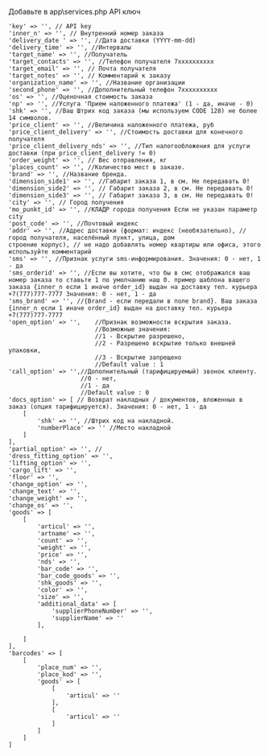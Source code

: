 Добавьте в app\services.php API ключ

    'key' => '', // API key
    'inner_n' => '', // Внутренний номер заказа
    'delivery_date ' => '', //Дата доставки (YYYY-mm-dd)
    'delivery_time' => '', //Интервалы
    'target_name' => '', //Получатель
    'target_contacts' => '', //Телефон получателя 7хххххххххх
    'target_email' => '', // Почта получателя
    'target_notes' => '', // Комментарий к заказу
    'organization_name' => '', //Название организации
    'second_phone' => '', //Дополнительный телефон 7хххххххххх
    'os' => '', //Оценочная стоимость заказа
    'np' => '', //Услуга 'Прием наложенного платежа' (1 - да, иначе - 0)
    'shk' => '', //Ваш Штрих код заказа (мы используем CODE 128) не более 14 символов.
    'price_client' => '', //Величина наложенного платежа, руб
    'price_client_delivery' => '', //Стоимость доставки для конечного получателя
    'price_client_delivery_nds' => '', //Тип налогообложения для услуги доставки (при price_client_delivery != 0)
    'order_weight' => '', // Вес отправления, кг
    'places_count' => '', //Количество мест в заказе.
    'brand' => '', //Название бренда.
    'dimension_side1' => '', //Габарит заказа 1, в см. Не передавать 0!
    'dimension_side2' => '', // Габарит заказа 2, в см. Не передавать 0!
    'dimension_side3' => '', // Габарит заказа 3, в см. Не передавать 0!
    'city' => '', // Город получения
    'mo_punkt_id' => '', //КЛАДР города получения Если не указан параметр city
    'post_code' => '', //Почтовый индекс
    'addr' => '', //Адрес доставки (формат: индекс (необязательно), // город получателя, населённый пункт, улица, дом
    строение корпус), // не надо добавлять номер квартиры или офиса, этого используйте комментарий
    'sms' => '', //Признак услуги sms-информирования. Значения: 0 - нет, 1 - да
    'sms_orderid' => '', //Если вы хотите, что бы в смс отображался ваш номер заказа то ставьте 1 по умолчанию наш 0. пример шаблона вашего заказа {inner_n если 1 иначе order_id} выдан на доставку тел. курьера +7(777)777-7777 Значения: 0 - нет, 1 - да
    'sms_brand' => '', //{Brand - если передали в поле brand}. Ваш заказа {inner_n если 1 иначе order_id} выдан на доставку тел. курьера +7(777)777-7777
    'open_option' => '',    //Признак возможности вскрытия заказа.
                            //Возможные значения:
                            //1 - Вскрытие разрешено,
                            //2 - Разрешено вскрытие только внешней упаковки,
                            //3 - Вскрытие запрещено
                            //Default value : 1
    'call_option' => '',//Дополнительный (тарифицируемый) звонок клиенту.
                        //0 - нет,
                        //1 - да
                        //Default value : 0
    'docs_option' => [ // Возврат накладных / документов, вложенных в заказ (опция тарифицируется). Значения: 0 - нет, 1 - да
        [
            'shk' => '', //Штрих код на накладной.
            'numberPlace' => '' //Место накладной
        ]
    ],
    'partial_option' => '', //
    'dress_fitting_option' => '',
    'lifting_option' => '',
    'cargo_lift' => '',
    'floor' => '',
    'change_option' => '',
    'change_text' => '',
    'change_weight' => '',
    'change_os' => '',
    'goods' => [
        [
            'articul' => '',
            'artname' => '',
            'count' => '',
            'weight' => '',
            'price' => '',
            'nds' => '',
            'bar_code' => '',
            'bar_code_goods' => '',
            'shk_goods' => '',
            'color' => '',
            'size' => '',
            'additional_data' => [
                'supplierPhoneNumber' => '',
                'supplierName' => ''
            ],
    
        ]
    ],
    'barcodes' => [
        [
            'place_num' => '',
            'place_kod' => '',
            'goods' => [
                [
                    'articul' => ''
                ],
                [
                    'articul' => ''
                ]
            ]
        ]
    ]
